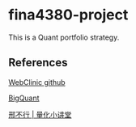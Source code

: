 # fina4380-project

This is a Quant portfolio strategy.

## References

[WebClinic github](https://github.com/webclinic017)

[BigQuant](https://bigquant.com/)

[邢不行 | 量化小讲堂](https://www.quantclass.cn/home)